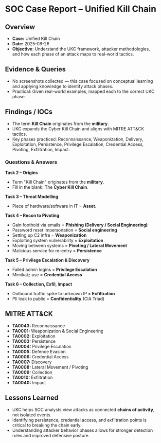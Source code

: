 # SOC Case Report – Unified Kill Chain

## Overview
- **Case:** Unified Kill Chain  
- **Date:** 2025-08-26  
- **Objective:** Understand the UKC framework, attacker methodologies, and how each phase of an attack maps to real-world tactics.

## Evidence & Queries
- No screenshots collected — this case focused on conceptual learning and applying knowledge to identify attack phases.  
- Practical: Given real-world examples, mapped each to the correct UKC phase.  

## Findings / IOCs
- The term **Kill Chain** originates from the **military**.  
- UKC expands the Cyber Kill Chain and aligns with MITRE ATT&CK tactics.  
- Key phases practiced: Reconnaissance, Weaponization, Delivery, Exploitation, Persistence, Privilege Escalation, Credential Access, Pivoting, Exfiltration, Impact.  

### Questions & Answers
**Task 2 – Origins**  
- Term "Kill Chain" originates from the **military**.  
- Fill in the blank: The **Cyber Kill Chain**.  

**Task 3 – Threat Modelling**  
- Piece of hardware/software in IT = **Asset**.  

**Task 4 – Recon to Pivoting**  
- Gain foothold via emails = **Phishing (Delivery / Social Engineering)**  
- Password reset impersonation = **Social engineering**  
- Setting up C2 infra = **Weaponization**  
- Exploiting system vulnerability = **Exploitation**  
- Moving between systems = **Pivoting / Lateral Movement**  
- Malicious service for re-entry = **Persistence**  

**Task 5 – Privilege Escalation & Discovery**  
- Failed admin logins = **Privilege Escalation**  
- Mimikatz use = **Credential Access**  

**Task 6 – Collection, Exfil, Impact**  
- Outbound traffic spike to unknown IP = **Exfiltration**  
- PII leak to public = **Confidentiality** (CIA Triad)  

## MITRE ATT&CK
- **TA0043:** Reconnaissance  
- **TA0001:** Weaponization & Social Engineering  
- **TA0002:** Exploitation  
- **TA0003:** Persistence  
- **TA0004:** Privilege Escalation  
- **TA0005:** Defence Evasion  
- **TA0006:** Credential Access  
- **TA0007:** Discovery  
- **TA0008:** Lateral Movement / Pivoting  
- **TA0009:** Collection  
- **TA0010:** Exfiltration  
- **TA0040:** Impact  

## Lessons Learned
- UKC helps SOC analysts view attacks as connected **chains of activity**, not isolated events.  
- Identifying persistence, credential access, and exfiltration points is critical to breaking the chain early.  
- Understanding attacker behavior phases allows for stronger detection rules and improved defensive posture.
